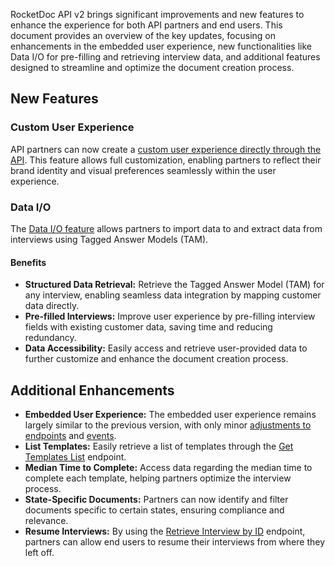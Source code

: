 RocketDoc API v2 brings significant improvements and new features to enhance the experience for both API partners and end users. This document provides an overview of the key updates, focusing on enhancements in the embedded user experience, new functionalities like Data I/O for pre-filling and retrieving interview data, and additional features designed to streamline and optimize the document creation process.

## New Features

### Custom User Experience

API partners can now create a [custom user experience directly through the API](pages/build_custom_ui.md). This feature allows full customization, enabling partners to reflect their brand identity and visual preferences seamlessly within the user experience.

### Data I/O

The [Data I/O feature](pages/data-i-o-addon-feature-integration) allows partners to import data to and extract data from interviews using Tagged Answer Models (TAM).

#### Benefits

- **Structured Data Retrieval:** Retrieve the Tagged Answer Model (TAM) for any interview, enabling seamless data integration by mapping customer data directly.
- **Pre-filled Interviews:** Improve user experience by pre-filling interview fields with existing customer data, saving time and reducing redundancy.
- **Data Accessibility:** Easily access and retrieve user-provided data to further customize and enhance the document creation process.

## Additional Enhancements

- **Embedded User Experience:** The embedded user experience remains largely similar to the previous version, with only minor [adjustments to endpoints](pages/upgrading_to_rocketdocument_v2.md) and [events](pages/ux-component-events.md).
- **List Templates:** Easily retrieve a list of templates through the [Get Templates List](link) endpoint.
- **Median Time to Complete:** Access data regarding the median time to complete each template, helping partners optimize the interview process.
- **State-Specific Documents:** Partners can now identify and filter documents specific to certain states, ensuring compliance and relevance.
- **Resume Interviews:** By using the [Retrieve Interview by ID](link) endpoint, partners can allow end users to resume their interviews from where they left off.
